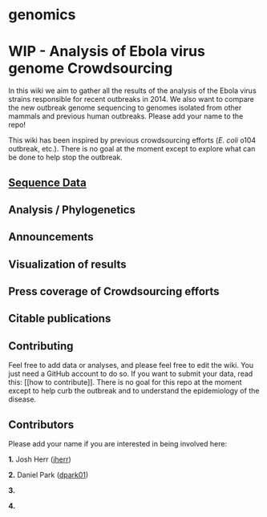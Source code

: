 genomics
========

# WIP - Analysis of Ebola virus genome Crowdsourcing #

In this wiki we aim to gather all the results of the analysis of the Ebola virus strains responsible for recent outbreaks in 2014.  We also want to compare the new outbreak genome sequencing to genomes isolated from other mammals and previous human outbreaks.  Please add your name to the repo!

This wiki has been inspired by previous crowdsourcing efforts (*E*. *coli* o104 outbreak, etc.).  There is no goal at the moment except to explore what can be done to help stop the outbreak.  

## [Sequence Data](https://github.com/ebola-crowdsource/genomics/tree/master/sequence_data) ##

## Analysis / Phylogenetics ##

## Announcements ##

## Visualization of results ##

## Press coverage of Crowdsourcing efforts ##

## Citable publications ##

## Contributing ##

Feel free to add data or analyses, and please feel free to edit the wiki. You just need a GitHub account to do so.  If you want to submit your data, read this: [[how to contribute]].  There is no goal for this repo at the moment except to help curb the outbreak and to understand the epidemiology of the disease.

## Contributors ##

Please add your name if you are interested in being involved here:

**1.** Josh Herr ([jherr](https://github.com/jrherr))

**2.** Daniel Park ([dpark01](https://github.com/dpark01))

**3.**

**4.**
